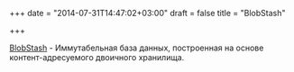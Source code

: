 +++
date = "2014-07-31T14:47:02+03:00"
draft = false
title = "BlobStash"

+++

<p><a href="https://github.com/tsileo/blobstash">BlobStash</a>&nbsp;- Иммутабельная база данных, построенная на основе контент-адресуемого двоичного хранилища.</p>

